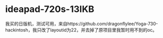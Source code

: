 # ideapad-720s-13IKB
我买的日版机，测试可用，来自https://github.com/dragonflylee/Yoga-730-hackintosh，我只改了layoutid为22，并去掉了原项目里我暂时用不到的oc。

